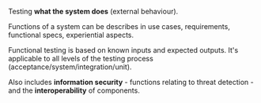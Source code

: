 Testing **what the system does** (external behaviour).

Functions of a system can be describes in use cases, requirements, functional specs, experiential aspects.

Functional testing is based on known inputs and expected outputs. It's applicable to all levels of the testing process (acceptance/system/integration/unit).

Also includes **information security** - functions relating to threat detection - and the **interoperability** of components.

